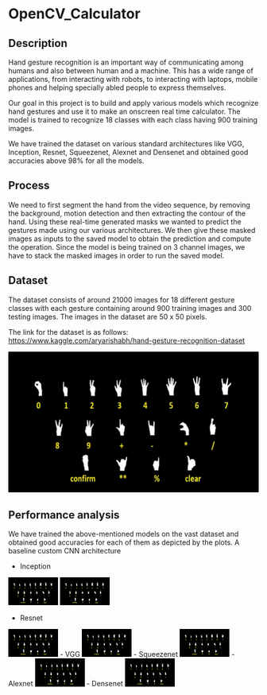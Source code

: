 # OpenCV_Calculator

## Description
Hand gesture recognition is an important way of communicating among humans and also between human and a machine. This has a wide range of applications, from interacting with robots, to interacting with laptops, mobile phones and helping specially abled people to express themselves. 

Our goal in this project is to build and apply various models which recognize hand gestures and use it to make an onscreen real time calculator. The model is trained to recognize 18 classes with each class having 900 training images. 

We have trained the dataset on various standard architectures like VGG, Inception, Resnet, Squeezenet, Alexnet and Densenet and obtained good accuracies above 98% for all the models.

## Process
We need to first segment the hand from the video sequence, by removing the background, motion detection and then extracting the contour of the hand. Using these real-time generated masks we wanted to predict the gestures made using our various architectures. We then give these masked images as inputs to the saved model to obtain the prediction and compute the operation. Since the model is being trained on 3 channel images, we have to stack the masked images in order to run the saved model. 

## Dataset
The dataset consists of around 21000 images for 18 different gesture classes with each gesture containing around 900 training images and 300 testing images. The images in the dataset are 50 x 50 pixels.

The link for the dataset is as follows:
https://www.kaggle.com/aryarishabh/hand-gesture-recognition-dataset

<img src="images/labels.png" width="720" >

## Performance analysis

We have trained the above-mentioned models on the vast dataset and obtained good accuracies for each of them as depicted by the plots.
A baseline custom CNN architecture


- Inception

<img src="images/labels.png" width="100" >   <img src="images/labels.png" width="100" >
- Resnet
<img src="images/labels.png" width="100" >
- VGG
<img src="images/labels.png" width="100" >
- Squeezenet
<img src="images/labels.png" width="100" >
- Alexnet
<img src="images/labels.png" width="100" >
- Densenet
<img src="images/labels.png" width="100" >

